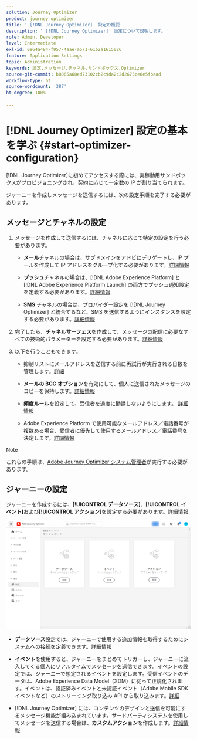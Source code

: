 ```yaml
---
solution: Journey Optimizer
product: journey optimizer
title: ' [!DNL Journey Optimizer]  設定の概要'
description: ' [!DNL Journey Optimizer]  設定について説明します。'
role: Admin, Developer
level: Intermediate
exl-id: 0964a484-f957-4aae-a571-61b2a1615026
feature: Application Settings
topic: Administration
keywords: 設定,メッセージ,チャネル,サンドボックス,Optimizer
source-git-commit: b8065a68ed73102cb2c9da2c2d2675ce8e5fbaad
workflow-type: ht
source-wordcount: '387'
ht-degree: 100%

---
```



# [!DNL Journey Optimizer] 設定の基本を学ぶ {#start-optimizer-configuration}

[!DNL Journey Optimizer]に初めてアクセスする際には、実稼動用サンドボックスがプロビジョニングされ、契約に応じて一定数の IP が割り当てられます。

ジャーニーを作成しメッセージを送信するには、次の設定手順を完了する必要があります。

## メッセージとチャネルの設定

1. メッセージを作成して送信するには、チャネルに応じて特定の設定を行う必要があります。

   * **メール**&#x200B;チャネルの場合は、サブドメインをアドビにデリゲートし、IP プールを作成して IP アドレスをグループ化する必要があります。[詳細情報](../email/get-started-email-config.md)

   * **プッシュ**&#x200B;チャネルの場合は、[!DNL Adobe Experience Platform] と [!DNL Adobe Experience Platform Launch] の両方でプッシュ通知設定を定義する必要があります。[詳細情報](../push/push-configuration.md)

   * **SMS** チャネルの場合は、プロバイダー設定を [!DNL Journey Optimizer] と統合するなど、SMS を送信するようにインスタンスを設定する必要があります。[詳細情報](../sms/sms-configuration.md)

1. 完了したら、**チャネルサーフェス**&#x200B;を作成して、メッセージの配信に必要なすべての技術的パラメーターを設定する必要があります。[詳細情報](channel-surfaces.md)

1. 以下を行うこともできます。

   * 抑制リストにメールアドレスを送信する前に再試行が実行される日数を管理します。[詳細](manage-suppression-list.md)

   * **メールの BCC オプション**&#x200B;を有効にして、個人に送信されたメッセージのコピーを保持します。[詳細情報](archiving-support.md#enable-bcc)

   * **頻度ルール**&#x200B;を設定して、受信者を過度に勧誘しないようにします。 [詳細情報](frequency-rules.md)

   * Adobe Experience Platform で使用可能なメールアドレス／電話番号が複数ある場合、受信者に優先して使用するメールアドレス／電話番号を決定します。[詳細情報](primary-email-addresses.md)

<!--* Understand the push notification flow. [Learn more](../push/push-gs.md)-->

>[!NOTE]
>
>これらの手順は、[Adobe Journey Optimizer システム管理者](../start/path/administrator.md)が実行する必要があります。

## ジャーニーの設定

ジャーニーを作成するには、**[!UICONTROL データソース]**、**[!UICONTROL イベント]**&#x200B;および&#x200B;**[!UICONTROL アクション]**&#x200B;を設定する必要があります。[詳細情報](about-data-sources-events-actions.md)

![](assets/admin-menu.png)

* **データソース**&#x200B;設定では、ジャーニーで使用する追加情報を取得するためにシステムへの接続を定義できます。[詳細情報](../datasource/about-data-sources.md)

* **イベント**&#x200B;を使用すると、ジャーニーをまとめてトリガーし、ジャーニーに流入してくる個人にリアルタイムでメッセージを送信できます。イベントの設定では、ジャーニーで想定されるイベントを設定します。受信イベントのデータは、Adobe Experience Data Model（XDM）に従って正規化されます。イベントは、認証済みイベントと未認証イベント（Adobe Mobile SDK イベントなど）のストリーミング取り込み API から取り込みます。[詳細](../event/about-events.md)

* [!DNL Journey Optimizer] には、コンテンツのデザインと送信を可能にするメッセージ機能が組み込まれています。サードパーティシステムを使用してメッセージを送信する場合は、**カスタムアクション**&#x200B;を作成します。[詳細情報](../action/action.md)